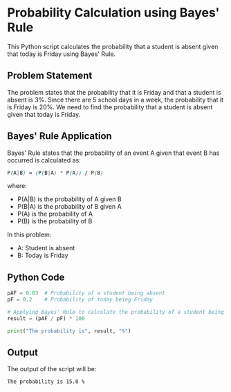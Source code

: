 # Probability Calculation using Bayes' Rule

This Python script calculates the probability that a student is absent given that today is Friday using Bayes' Rule.

## Problem Statement

The problem states that the probability that it is Friday and that a student is absent is 3%. Since there are 5 school days in a week, the probability that it is Friday is 20%. We need to find the probability that a student is absent given that today is Friday.

## Bayes' Rule Application

Bayes' Rule states that the probability of an event A given that event B has occurred is calculated as:
```css
P(A|B) = (P(B|A) * P(A)) / P(B)
```
where:
- P(A|B) is the probability of A given B
- P(B|A) is the probability of B given A
- P(A) is the probability of A
- P(B) is the probability of B

In this problem:
- A: Student is absent
- B: Today is Friday

## Python Code

```python
pAF = 0.03  # Probability of a student being absent
pF = 0.2    # Probability of today being Friday

# Applying Bayes' Rule to calculate the probability of a student being absent given that today is Friday
result = (pAF / pF) * 100

print("The probability is", result, "%")
```
## Output
The output of the script will be:

```bash
The probability is 15.0 %
```